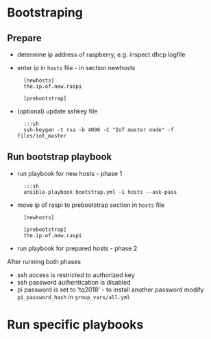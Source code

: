 # Bootstraping

## Prepare 
- determine ip address of raspberry, e.g. inspect dhcp logfile
- enter ip in `hosts` file - in section newhosts

        [newhosts]
        the.ip.of.new.raspi
        
        [prebootstrap]
        


- (optional) update sshkey file

        :::sh
        ssh-keygen -t rsa -b 4096 -C "IoT master node" -f files/iot_master

## Run bootstrap playbook

- run playbook for new hosts - phase 1

        :::sh
        ansible-playbook bootstrap.yml -i hosts --ask-pass
        

- move ip of raspi to prebootstrap section in `hosts` file

        [newhosts]
        
        [prebootstrap]
        the.ip.of.new.raspi
        

- run playbook for prepared hosts - phase 2


After running both phases 
- ssh access is restricted to authorized key 
- ssh password authentication is disabled
- pi password is set to 'tq2018' - to install another password modify `pi_password_hash` in `group_vars/all.yml`

# Run specific playbooks
